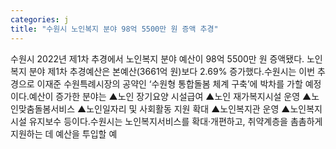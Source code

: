 ```yaml
---
categories: j
title: "수원시 노인복지 분야 98억 5500만 원 증액 추경"
---
```

수원시 2022년 제1차 추경에서 노인복지 분야 예산이 98억 5500만 원 증액됐다. 노인복지 분야 제1차 추경예산은 본예산(3661억 원)보다 2.69% 증가했다.수원시는 이번 추경으로 이재준 수원특례시장의 공약인 ‘수원형 통합돌봄 체계 구축’에 박차를 가할 예정이다.예산이 증가한 분야는 ▲노인 장기요양 시설급여 ▲노인 재가복지시설 운영 ▲노인맞춤돌봄서비스 ▲노인일자리 및 사회활동 지원 확대 ▲노인복지관 운영 ▲노인복지시설 유지보수 등이다.수원시는 노인복지서비스를 확대·개편하고, 취약계층을 촘촘하게 지원하는 데 예산을 투입할 예